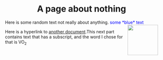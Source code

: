   <h1 align="center">A page about nothing</h1>
  Here is some random text not really about anything. <span style="color:blue">some *blue* text</span>
  <img align="right" width="100" height="100" src="https://hatrabbits.com/wp-content/uploads/2017/01/random.jpg">

Here is a hyperlink to [another document](readme.md).This next part contains text that has a subscript, and the word I chose for that is VO<sub>2</sub>

